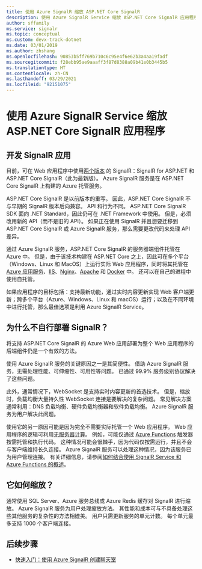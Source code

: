 ```yaml
---
title: 使用 Azure SignalR 缩放 ASP.NET Core SignalR
description: 使用 Azure SignalR Service 缩放 ASP.NET Core SignalR 应用程序的概述。
author: sffamily
ms.service: signalr
ms.topic: conceptual
ms.custom: devx-track-dotnet
ms.date: 03/01/2019
ms.author: zhshang
ms.openlocfilehash: 90853b5ff769b710c6c95e4f6e62b3a4aa19fadf
ms.sourcegitcommit: f28ebb95ae9aaaff3f87d8388a09b41e0b3445b5
ms.translationtype: HT
ms.contentlocale: zh-CN
ms.lasthandoff: 03/29/2021
ms.locfileid: "92151075"
---
```

# <a name="scale-aspnet-core-signalr-applications-with-azure-signalr-service"></a>使用 Azure SignalR Service 缩放 ASP.NET Core SignalR 应用程序

## <a name="developing-signalr-apps"></a>开发 SignalR 应用

目前，可在 Web 应用程序中使用[两个版本](/aspnet/core/signalr/version-differences) 的 SignalR：SignalR for ASP.NET 和 ASP.NET Core SignalR（此为最新版）。 Azure SignalR 服务是在 ASP.NET Core SignalR 上构建的 Azure 托管服务。

ASP.NET Core SignalR 是以前版本的重写。 因此，ASP.NET Core SignalR 不与早期的 SignalR 版本后向兼容。 API 和行为不同。 ASP.NET Core SignalR SDK 面向 .NET Standard，因此仍可在 .NET Framework 中使用。 但是，必须改用新的 API（而不是旧的 API）。 如果正在使用 SignalR 并且想要迁移到 ASP.NET Core SignalR 或 Azure SignalR 服务，那么需要更改代码来处理 API 差异。

通过 Azure SignalR 服务，ASP.NET Core SignalR 的服务器端组件托管在 Azure 中。 但是，由于该技术构建在 ASP.NET Core 之上，因此可在多个平台（Windows、Linux 和 MacOS）上运行实际 Web 应用程序，同时将其托管在 [Azure 应用服务](../app-service/overview.md)、[IIS](/aspnet/core/host-and-deploy/iis/index)、[Nginx](/aspnet/core/host-and-deploy/linux-nginx)、[Apache](/aspnet/core/host-and-deploy/linux-apache) 和 [Docker](/aspnet/core/host-and-deploy/docker/index) 中。 还可以在自己的进程中使用自托管。

如果应用程序的目标包括：支持最新功能，通过实时内容更新实现 Web 客户端更新；跨多个平台（Azure、Windows、Linux 和 macOS）运行；以及在不同环境中进行托管，那么最佳选项是利用 Azure SignalR Service。

## <a name="why-not-deploy-signalr-myself"></a>为什么不自行部署 SignalR？

将支持 ASP.NET Core SignalR 的 Azure Web 应用部署为整个 Web 应用程序的后端组件仍是一个有效的方法。

使用 Azure SignalR 服务的关键原因之一是其简便性。 借助 Azure SignalR 服务，无需处理性能、可伸缩性、可用性等问题。 已通过 99.9% 服务级别协议解决了这些问题。

此外，通常情况下，WebSocket 是支持实时内容更新的首选技术。 但是，缩放时，负载均衡大量持久性 WebSocket 连接是要解决的复杂问题。 常见解决方案通常利用：DNS 负载均衡、硬件负载均衡器和软件负载均衡。 Azure SignalR 服务为用户解决此问题。

使用它的另一原因可能是因为完全不需要实际托管一个 Web 应用程序。 Web 应用程序的逻辑可利用[无服务器计算](https://azure.microsoft.com/overview/serverless-computing/)。 例如，可能仅通过 [Azure Functions](../azure-functions/index.yml) 触发器按需托管和执行代码。 这种情况可能会很棘手，因为代码仅按需运行，并且不会与客户端维持长久连接。 Azure SignalR 服务可以处理这种情况，因为该服务已为用户管理连接。 有关详细信息，请参阅[如何结合使用 SignalR Service 和 Azure Functions 的概述](signalr-concept-azure-functions.md)。

## <a name="how-does-it-scale"></a>它如何缩放？

通常使用 SQL Server、Azure 服务总线或 Azure Redis 缓存对 SignalR 进行缩放。 Azure SignalR 服务为用户处理缩放方法。 其性能和成本可与不具备处理这些其他服务的复杂性的方法相媲美。 用户只需更新服务的单元计数。 每个单元最多支持 1000 个客户端连接。

## <a name="next-steps"></a>后续步骤

* [快速入门：使用 Azure SignalR 创建聊天室](signalr-quickstart-dotnet-core.md)